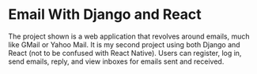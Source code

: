 # Email With Django and React
The project shown is a web application that revolves around emails, much like GMail or Yahoo Mail. It is my second project using both Django and React (not to be confused with React Native). Users can register, log in, send emails, reply, and view inboxes for emails sent and received.

